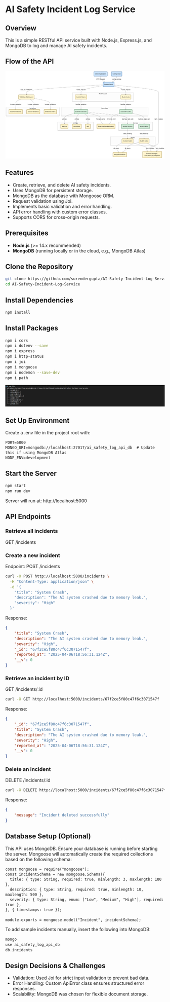 # AI Safety Incident Log Service

## Overview
This is a simple RESTful API service built with Node.js, Express.js, and MongoDB to log and manage AI safety incidents.

## Flow of the API

![Backend Flow Diagram](./screenshots/backend_diagram.png)

## Features
- Create, retrieve, and delete AI safety incidents.
- Uses MongoDB for persistent storage.
- MongoDB as the database with Mongoose ORM.
- Request validation using Joi.
- Implements basic validation and error handling.
- API error handling with custom error classes.
- Supports CORS for cross-origin requests.

## Prerequisites
- **Node.js** (>= 14.x recommended)
- **MongoDB** (running locally or in the cloud, e.g., MongoDB Atlas)

## Clone the Repository

```bash
git clone https://github.com/surendergupta/AI-Safety-Incident-Log-Service.git
cd AI-Safety-Incident-Log-Service
```

## Install Dependencies
```bash
npm install
```

## Install Packages
```bash
npm i cors
npm i dotenv --save
npm i express
npm i http-status
npm i joi
npm i mongoose
npm i nodemon --save-dev
npm i path
```

![npm list](./screenshots/npm_list.png)

## Set Up Environment
Create a .env file in the project root with:
```.env
PORT=5000
MONGO_URI=mongodb://localhost:27017/ai_safety_log_api_db  # Update this if using MongoDB Atlas
NODE_ENV=development
```

## Start the Server
```bash
npm start
npm run dev
```

Server will run at: http://localhost:5000

## API Endpoints
### Retrieve all incidents
GET /incidents


### Create a new incident
Endpoint: POST /incidents
```bash
curl -X POST http://localhost:5000/incidents \
  -H "Content-Type: application/json" \
  -d '{
    "title": "System Crash",
    "description": "The AI system crashed due to memory leak.",
    "severity": "High"
  }'
```
Response:
```json
{
    "title": "System Crash",
    "description": "The AI system crashed due to memory leak.",
    "severity": "High",
    "_id": "67f2ce5f80c47f6c3071547f",
    "reported_at": "2025-04-06T18:56:31.124Z",
    "__v": 0
}
```


### Retrieve an incident by ID
GET /incidents/:id

```bash
curl -X GET http://localhost:5000/incidents/67f2ce5f80c47f6c3071547f
```

Response:

```json
{
    "_id": "67f2ce5f80c47f6c3071547f",
    "title": "System Crash",
    "description": "The AI system crashed due to memory leak.",
    "severity": "High",
    "reported_at": "2025-04-06T18:56:31.124Z",
    "__v": 0
}
```

### Delete an incident
DELETE /incidents/:id

```bash 
curl -X DELETE http://localhost:5000/incidents/67f2ce5f80c47f6c3071547f
```
Response:

```json
{
    "message": "Incident deleted successfully"
}

```
## Database Setup (Optional)
This API uses MongoDB. Ensure your database is running before starting the server.
Mongoose will automatically create the required collections based on the following schema:

```
const mongoose = require("mongoose");
const incidentSchema = new mongoose.Schema({
  title: { type: String, required: true, minlength: 3, maxlength: 100 },
  description: { type: String, required: true, minlength: 10, maxlength: 500 },
  severity: { type: String, enum: ["Low", "Medium", "High"], required: true },
}, { timestamps: true });

module.exports = mongoose.model("Incident", incidentSchema);
```

To add sample incidents manually, insert the following into MongoDB:
```sh
mongo
use ai_safety_log_api_db
db.incidents
```

## Design Decisions & Challenges

- Validation: Used Joi for strict input validation to prevent bad data.
- Error Handling: Custom ApiError class ensures structured error responses.
- Scalability: MongoDB was chosen for flexible document storage.